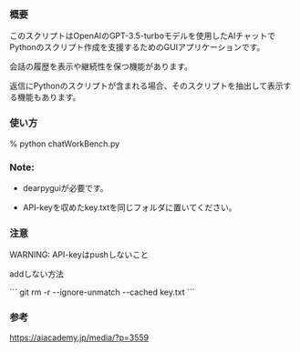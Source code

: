  ### 概要
このスクリプトはOpenAIのGPT-3.5-turboモデルを使用したAIチャットでPythonのスクリプト作成を支援するためのGUIアプリケーションです。<p>
会話の履歴を表示や継続性を保つ機能があります。<p>
返信にPythonのスクリプトが含まれる場合、そのスクリプトを抽出して表示する機能もあります。<p>

### 使い方
% python chatWorkBench.py  <p>
 <p>

### Note: <p>

 * dearpyguiが必要です。 <p>
 * API-keyを収めたkey.txtを同じフォルダに置いてください。 <p>
 <p>
  
### 注意
WARNING: API-keyはpushしないこと <p>
<p>
addしない方法<p>
```
git rm -r --ignore-unmatch --cached key.txt
```

### 参考
https://aiacademy.jp/media/?p=3559
